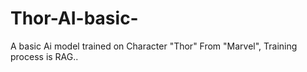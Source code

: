 # Thor-AI-basic-
A basic Ai model trained on Character "Thor" From "Marvel", Training process is RAG..
